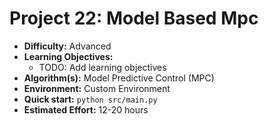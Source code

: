 # Project 22: Model Based Mpc

*   **Difficulty:** Advanced
*   **Learning Objectives:**
    *   TODO: Add learning objectives
*   **Algorithm(s):** Model Predictive Control (MPC)
*   **Environment:** Custom Environment
*   **Quick start:** `python src/main.py`
*   **Estimated Effort:** 12-20 hours
